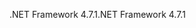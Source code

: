 <span data-ttu-id="92c8d-101">.NET Framework 4.7.1</span><span class="sxs-lookup"><span data-stu-id="92c8d-101">.NET Framework 4.7.1</span></span>

